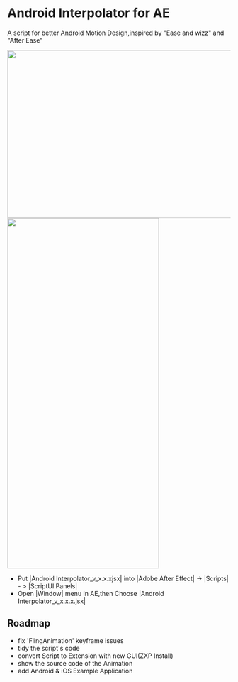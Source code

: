 # Android Interpolator for AE
A script for better Android Motion Design,inspired by "Ease and wizz" and "After Ease"

<img src="https://raw.githubusercontent.com/MartinRGB/AndroidInterpolator_AE/master/art/art1.png" alt="" data-canonical-src="https://raw.githubusercontent.com/MartinRGB/AndroidInterpolator_AE/master/art/art1.png" width="532" height="378" />

<img src="https://raw.githubusercontent.com/MartinRGB/AndroidInterpolator_AE/master/art/art2.png" alt="" data-canonical-src="https://raw.githubusercontent.com/MartinRGB/AndroidInterpolator_AE/master/art/art2.png" width="342" height="789" />

- Put |Android Interpolator_v_x.x.xjsx| into |Adobe After Effect| -> |Scripts| - > |ScriptUI Panels|
- Open |Window| menu in AE,then Choose |Android Interpolator_v_x.x.x.jsx|


## Roadmap

- fix 'FlingAnimation' keyframe issues
- tidy the script's code 
- convert Script to Extension with new GUI(ZXP Install)
- show the source code of the Animation
- add Android & iOS Example Application

